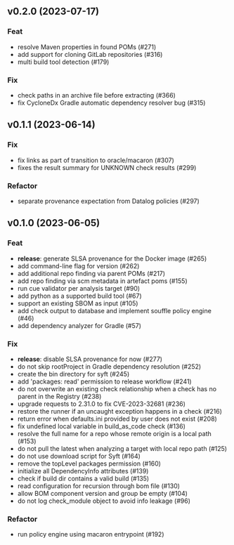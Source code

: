 ## v0.2.0 (2023-07-17)

### Feat

- resolve Maven properties in found POMs (#271)
- add support for cloning GitLab repositories (#316)
- multi build tool detection (#179)

### Fix

- check paths in an archive file before extracting (#366)
- fix CycloneDx Gradle automatic dependency resolver bug (#315)

## v0.1.1 (2023-06-14)

### Fix

- fix links as part of transition to oracle/macaron (#307)
- fixes the result summary for UNKNOWN check results (#299)

### Refactor

- separate provenance expectation from Datalog policies (#297)

## v0.1.0 (2023-06-05)

### Feat

- **release**: generate SLSA provenance for the Docker image (#265)
- add command-line flag for version (#262)
- add additional repo finding via parent POMs (#217)
- add repo finding via scm metadata in artefact poms (#155)
- run cue validator per analysis target  (#90)
- add python as a supported build tool (#67)
- support an existing SBOM as input (#105)
- add check output to database and implement souffle policy engine (#46)
- add dependency analyzer for Gradle (#57)

### Fix

- **release**: disable SLSA provenance for now (#277)
- do not skip rootProject in Gradle dependency resolution (#252)
- create the bin directory for syft (#245)
- add 'packages: read' permission to release workflow (#241)
- do not overwrite an existing check relationship when a check has no parent in the Registry (#238)
- upgrade requests to 2.31.0 to fix CVE-2023-32681 (#236)
- restore the runner if an uncaught exception happens in a check (#216)
- return error when defaults.ini provided by user does not exist (#208)
- fix undefined local variable in build_as_code check (#136)
- resolve the full name for a repo whose remote origin is a local path (#153)
- do not pull the latest when analyzing a target with local repo path (#125)
- do not use download script for Syft (#164)
- remove the topLevel packages permission (#160)
- initialize all DependencyInfo attributes (#139)
- check if build dir contains a valid build (#135)
- read configuration for recursion through bom file (#130)
- allow BOM component version and group be empty (#104)
- do not log check_module object to avoid info leakage (#96)

### Refactor

- run policy engine using macaron entrypoint (#192)
